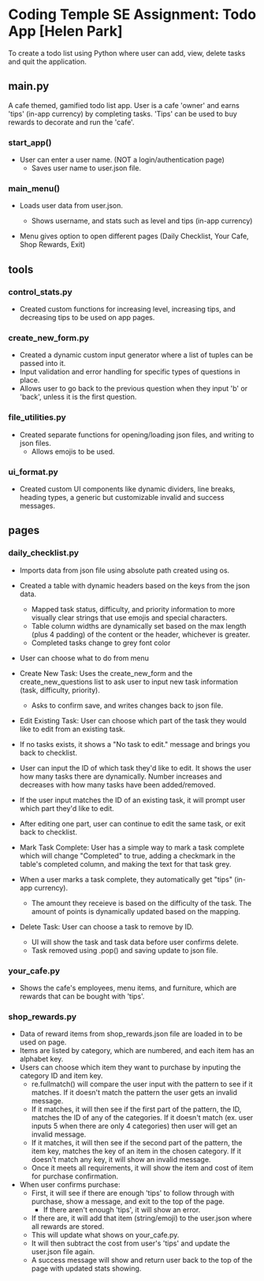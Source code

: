# Coding Temple SE Assignment: Todo App [Helen Park]

To create a todo list using Python where user can add, view, delete tasks and quit the application.

## main.py

A cafe themed, gamified todo list app. User is a cafe 'owner' and earns 'tips' (in-app currency) by completing tasks. 'Tips' can be used to buy rewards to decorate and run the 'cafe'.

### start_app()

- User can enter a user name. (NOT a login/authentication page)
  - Saves user name to user.json file.

### main_menu()

- Loads user data from user.json.

  - Shows username, and stats such as level and tips (in-app currency)

- Menu gives option to open different pages (Daily Checklist, Your Cafe, Shop Rewards, Exit)

## tools

### control_stats.py

- Created custom functions for increasing level, increasing tips, and decreasing tips to be used on app pages.

### create_new_form.py

- Created a dynamic custom input generator where a list of tuples can be passed into it.
- Input validation and error handling for specific types of questions in place.
- Allows user to go back to the previous question when they input 'b' or 'back', unless it is the first question.

### file_utilities.py

- Created separate functions for opening/loading json files, and writing to json files.
  - Allows emojis to be used.

### ui_format.py

- Created custom UI components like dynamic dividers, line breaks, heading types, a generic but customizable invalid and success messages.

## pages

### daily_checklist.py

- Imports data from json file using absolute path created using os.
- Created a table with dynamic headers based on the keys from the json data.
  - Mapped task status, difficulty, and priority information to more visually clear strings that use emojis and special characters.
  - Table column widths are dynamically set based on the max length (plus 4 padding) of the content or the header, whichever is greater.
  - Completed tasks change to grey font color
- User can choose what to do from menu

- Create New Task: Uses the create_new_form and the create_new_questions list to ask user to input new task information (task, difficulty, priority).

  - Asks to confirm save, and writes changes back to json file.

- Edit Existing Task: User can choose which part of the task they would like to edit from an existing task.
- If no tasks exists, it shows a "No task to edit." message and brings you back to checklist.
- User can input the ID of which task they'd like to edit. It shows the user how many tasks there are dynamically. Number increases and decreases with how many tasks have been added/removed.
- If the user input matches the ID of an existing task, it will prompt user which part they'd like to edit.
- After editing one part, user can continue to edit the same task, or exit back to checklist.

- Mark Task Complete: User has a simple way to mark a task complete which will change "Completed" to true, adding a checkmark in the table's completed column, and making the text for that task grey.
- When a user marks a task complete, they automatically get "tips" (in-app currency).

  - The amount they receieve is based on the difficulty of the task. The amount of points is dynamically updated based on the mapping.

- Delete Task: User can choose a task to remove by ID.
  - UI will show the task and task data before user confirms delete.
  - Task removed using .pop() and saving update to json file.

### your_cafe.py

- Shows the cafe's employees, menu items, and furniture, which are rewards that can be bought with 'tips'.

### shop_rewards.py

- Data of reward items from shop_rewards.json file are loaded in to be used on page.
- Items are listed by category, which are numbered, and each item has an alphabet key.
- Users can choose which item they want to purchase by inputing the category ID and item key.
  - re.fullmatch() will compare the user input with the pattern to see if it matches. If it doesn't match the pattern the user gets an invalid message.
  - If it matches, it will then see if the first part of the pattern, the ID, matches the ID of any of the categories. If it doesn't match (ex. user inputs 5 when there are only 4 categories) then user will get an invalid message.
  - If it matches, it will then see if the second part of the pattern, the item key, matches the key of an item in the chosen category. If it doesn't match any key, it will show an invalid message.
  - Once it meets all requirements, it will show the item and cost of item for purchase confirmation.
- When user confirms purchase:
  - First, it will see if there are enough 'tips' to follow through with purchase, show a message, and exit to the top of the page.
    - If there aren't enough 'tips', it will show an error.
  - If there are, it will add that item (string/emoji) to the user.json where all rewards are stored.
  - This will update what shows on your_cafe.py.
  - It will then subtract the cost from user's 'tips' and update the user.json file again.
  - A success message will show and return user back to the top of the page with updated stats showing.
